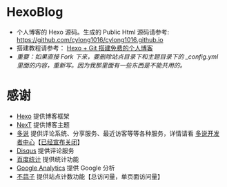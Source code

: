 # HexoBlog

*   个人博客的 Hexo 源码。生成的 Public Html 源码请参考: <https://github.com/cylong1016/cylong1016.github.io>
*   搭建教程请参考： [Hexo + Git 搭建免费的个人博客][2]
*   *重要：如果直接 Fork 下来，要删除站点目录下和主题目录下的 _config.yml 里面的内容，重新写。因为我那里面有一些东西是不能共用的。*

# 感谢

*   [Hexo][] 提供博客框架
*   [NexT][] 提供博客主题
*   [多说][] 提供评论系统、分享服务、最近访客等等各种服务，详情请看 [多说开发者中心][]【[已经宣布关闭][1]】
*   [Disqus][] 提供评论服务
*   [百度统计][] 提供统计功能
*   [Google Analytics][] 提供 Google 分析
*   [不蒜子][] 提供站点计数功能【总访问量，单页面访问量】

[Hexo]: https://hexo.io/zh-cn/ "Hexo"
[NexT]: http://theme-next.iissnan.com/ "NexT"
[多说]: http://duoshuo.com/ "多说"
[多说开发者中心]: http://dev.duoshuo.com/docs "多说开发者中心"
[百度统计]: http://tongji.baidu.com/ "百度统计"
[Disqus]: https://disqus.com/ "Disqus"
[Google Analytics]: https://www.google.com/intl/zh-CN/analytics/ "Google Analytics"
[不蒜子]: http://ibruce.info/2015/04/04/busuanzi/ "不蒜子"
[1]: http://dev.duoshuo.com/threads/58d1169ae293b89a20c57241 "重要通知: 多说即将关闭"
[2]: http://www.cylong.com/blog/2016/04/19/hexo-git/ "Hexo + Git 搭建免费的个人博客"
